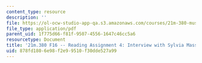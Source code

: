 ```yaml
---
content_type: resource
description: ''
file: https://ol-ocw-studio-app-qa.s3.amazonaws.com/courses/21m-380-music-and-technology-recording-techniques-and-audio-production-fall-2016/878fd1806e98f2e99510f30dde527a99_MIT21M_380F16_assn_rd04.pdf
file_type: application/pdf
parent_uid: 1f775d66-f81f-9507-4556-1647c46cc5a6
resourcetype: Document
title: '21m.380 F16 -- Reading Assignment 4: Interview with Sylvia Massy Shivy'
uid: 878fd180-6e98-f2e9-9510-f30dde527a99
---
```

